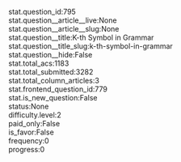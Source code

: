 stat.question_id:795  
stat.question__article__live:None  
stat.question__article__slug:None  
stat.question__title:K-th Symbol in Grammar  
stat.question__title_slug:k-th-symbol-in-grammar  
stat.question__hide:False  
stat.total_acs:1183  
stat.total_submitted:3282  
stat.total_column_articles:3  
stat.frontend_question_id:779  
stat.is_new_question:False  
status:None  
difficulty.level:2  
paid_only:False  
is_favor:False  
frequency:0  
progress:0  
